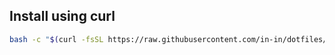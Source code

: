 ## Install using curl

```bash
bash -c "$(curl -fsSL https://raw.githubusercontent.com/in-in/dotfiles/master/install.sh)"
```
